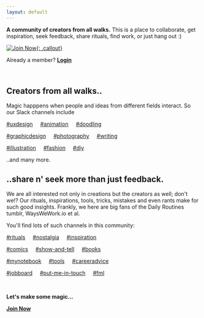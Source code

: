 ```yaml
---
layout: default
---
```


**A community of creators from all walks.** This is a place to collaborate, get inspiration, seek feedback, share rituals, find work, or just hang out :)


[![Join Now](/cdecaf/CTA.png){: .callout}](http://cdecaf.slack.com)   

   
  
Already a member? [**Login**](http://cdecaf.slack.com/login)

&nbsp;

## Creators from all walks..

Magic happpens when people and ideas from different fields interact. So our Slack channels include

[#uxdesign](http://) &nbsp; &nbsp;  [#animation](http://) &nbsp; &nbsp;  [#doodling](http://)


[#graphicdesign](http://) &nbsp; &nbsp;  [#photography](http://) &nbsp; &nbsp;  [#writing](http://)


[#illustration](http://) &nbsp; &nbsp;  [#fashion](http://) &nbsp; &nbsp;  [#diy](http://)

..and many more.



## ..share n' seek more than just feedback.

We are all interested not only in creations but the creators as well; don't we!? Our rituals, inspirations, tools, tricks, mistakes and even rants make for such good insights. Frankly, we here are big fans of the Daily Routines tumblr, WaysWeWork.io et al.


You'll find lots of such channels in this community:

[#rituals](http://) &nbsp; &nbsp;  [#nostalgia](http://) &nbsp; &nbsp;  [#inspiration](http://)


[#comics](http://) &nbsp; &nbsp;  [#show-and-tell](http://) &nbsp; &nbsp;  [#books](http://)


[#mynotebook](http://) &nbsp; &nbsp;  [#tools](http://) &nbsp; &nbsp;  [#careeradvice](http://)


[#jobboard](http://)  &nbsp; &nbsp; [#put-me-in-touch](http://) &nbsp; &nbsp;  [#fml](http://)

&nbsp;

**Let's make some magic...** 

[**Join Now**](http://cdecaf.slack.com)
